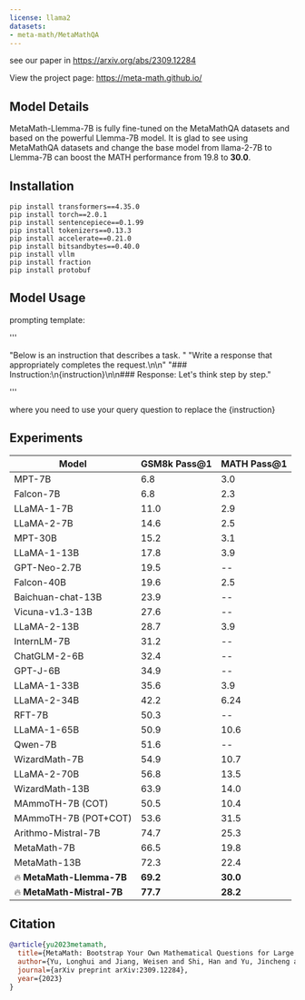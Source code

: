```yaml
---
license: llama2
datasets:
- meta-math/MetaMathQA
---
```

see our paper in https://arxiv.org/abs/2309.12284

View the project page:
https://meta-math.github.io/

## Model Details

MetaMath-Llemma-7B is fully fine-tuned on the MetaMathQA datasets and based on the powerful Llemma-7B model. It is glad to see using MetaMathQA datasets and change the base model from llama-2-7B to Llemma-7B can boost the MATH performance from 19.8 to **30.0**.

## Installation

```
pip install transformers==4.35.0
pip install torch==2.0.1
pip install sentencepiece==0.1.99
pip install tokenizers==0.13.3
pip install accelerate==0.21.0
pip install bitsandbytes==0.40.0
pip install vllm
pip install fraction
pip install protobuf
```

## Model Usage

prompting template:

'''

"Below is an instruction that describes a task. "
"Write a response that appropriately completes the request.\n\n"
"### Instruction:\n{instruction}\n\n### Response: Let's think step by step."

'''

where you need to use your query question to replace the {instruction} 

## Experiments

| Model               | GSM8k Pass@1 | MATH Pass@1 |
|---------------------|--------------|-------------|
| MPT-7B              | 6.8          | 3.0         |
| Falcon-7B           | 6.8          | 2.3         |
| LLaMA-1-7B          | 11.0         | 2.9         |
| LLaMA-2-7B          | 14.6         | 2.5         |
| MPT-30B             | 15.2         | 3.1         |
| LLaMA-1-13B         | 17.8         | 3.9         |
| GPT-Neo-2.7B        | 19.5         | --          |
| Falcon-40B          | 19.6         | 2.5         |
| Baichuan-chat-13B   | 23.9         | --          |
| Vicuna-v1.3-13B     | 27.6         | --          |
| LLaMA-2-13B         | 28.7         | 3.9         |
| InternLM-7B         | 31.2         | --          |
| ChatGLM-2-6B        | 32.4         | --          |
| GPT-J-6B            | 34.9         | --          |
| LLaMA-1-33B         | 35.6         | 3.9         |
| LLaMA-2-34B         | 42.2         | 6.24        |
| RFT-7B              | 50.3         | --          |
| LLaMA-1-65B         | 50.9         | 10.6        |
| Qwen-7B             | 51.6         | --          |
| WizardMath-7B       | 54.9         | 10.7        |
| LLaMA-2-70B         | 56.8         | 13.5        |
| WizardMath-13B      | 63.9         | 14.0        |
| MAmmoTH-7B (COT)    | 50.5         | 10.4        |
| MAmmoTH-7B (POT+COT)| 53.6         | 31.5        |
| Arithmo-Mistral-7B  | 74.7         | 25.3        |
| MetaMath-7B         | 66.5         | 19.8        |
| MetaMath-13B        | 72.3         | 22.4        |
| 🔥 **MetaMath-Llemma-7B** | **69.2**     | **30.0**        |
| 🔥 **MetaMath-Mistral-7B** | **77.7**     | **28.2**        |

## Citation

```bibtex
@article{yu2023metamath,
  title={MetaMath: Bootstrap Your Own Mathematical Questions for Large Language Models},
  author={Yu, Longhui and Jiang, Weisen and Shi, Han and Yu, Jincheng and Liu, Zhengying and Zhang, Yu and Kwok, James T and Li, Zhenguo and Weller, Adrian and Liu, Weiyang},
  journal={arXiv preprint arXiv:2309.12284},
  year={2023}
}
```